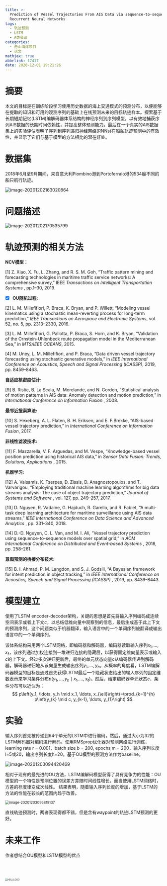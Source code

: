 ```yaml
---
title: >-
  Prediction of Vessel Trajectories From AIS Data via sequence-to-sequence
  Recurrent Neural Networks
tags:
  - 轨迹预测
  - LSTM
  - A类会议
categories:
  - 舟山海洋项目
  - 论文
mathjax: true
abbrlink: 17417
date: 2020-12-01 19:21:26
---
```


# 摘要

本文的目标是在训练阶段学习使用历史数据的海上交通模式的预测分布，以便能够在提取的知识和可用的观测序列的基础上在线预测未来的目标轨迹样本。探索基于长期短期记忆(LSTM)编解码器体系结构的神经序列到序列模型，以有效地捕获序列AIS数据的长期时间依赖性，并提高整体预测能力。最后在一个真实的AIS数据集上的实验评估表明了序列到序列递归神经网络(RNNs)在船舶轨迹预测中的有效性，并显示了它们与基于模型的方法相比的潜在好处。

# 数据集

2018年6月至9月期间，来自意大利Piombino港到Portoferraio港的534艘不同的船只航行轨迹。

![image-20201202163020864](../../../images/Prediction-of-Vessel-Trajectories-From-AIS-Data-via-sequence-to-sequence-Recurrent-Neural-Networks/image-20201202163020864.png)

<!--more-->

# 问题描述

![image-20201202170535799](../../../images/Prediction-of-Vessel-Trajectories-From-AIS-Data-via-sequence-to-sequence-Recurrent-Neural-Networks/image-20201202170535799.png)

# 轨迹预测的相关方法

**NCV模型：**

[1] Z. Xiao, X. Fu, L. Zhang, and R. S. M. Goh, “Traffic pattern mining and forecasting technologies in maritime traffic service networks: A comprehensive survey,” IEEE *Transactions on Intelligent Transportation Systems* , pp.1–30, 2019.

- [x] **OU随机过程:**

[2] L. M. Millefifiori, P. Braca, K. Bryan, and P. Willett, “Modeling vessel kinematics using a stochastic mean-reverting process for long-term prediction,” *IEEE Transactions on Aerospace and Electronic Systems*, vol. 52, no. 5, pp. 2313–2330, 2016.

[3] L. M. Millefifiori, G. Pallotta, P. Braca, S. Horn, and K. Bryan, “Validation of the Ornstein-Uhlenbeck route propagation model in the Mediterranean Sea,” in *MTS/IEEE OCEANS*, 2015.

[4] M. Uney, L. M. Millefifiori, and P. Braca, “Data driven vessel trajectory forecasting using stochastic generative models,” in *IEEE International Conference on Acoustics, Speech and Signal Processing (ICASSP)*, 2019, pp. 8459–8463.

**自适应核密度估计:**

[9] B. Ristic, B. La Scala, M. Morelande, and N. Gordon, “Statistical analysis of motion patterns in AIS data: Anomaly detection and motion prediction,” in *International Conference on Information Fusion* , 2008.

**最邻近搜索算法:**

[10] S. Hexeberg, A. L. Flaten, B. H. Eriksen, and E. F.Brekke, “AIS-based vessel trajectory prediction,” in *International Conference on Information Fusion*, 2017.

**非线性滤波技术:**

[11] F. Mazzarella, V. F. Arguedas, and M. Vespe, “Knowledge-based vessel position prediction using historical AIS data,” in *Sensor Data Fusion: Trends, Solutions, Applications* , 2015.

**机器学习:**

[12] A. Valsamis, K. Tserpes, D. Zissis, D. Anagnostopoulos, and T. Varvarigou, “Employing traditional machine learning algorithms for big data streams analysis: The case of object trajectory prediction,” *Journal of Systems and Software* , vol. 127, pp. 249–257, 2017.

[13] D. Nguyen, R. Vadaine, G. Hajduch, R. Garello, and R. Fablet, “A multi-task deep learning architecture for maritime surveillance using AIS data streams,”  *IEEE International Conference on Data Science and Advanced Analytics* , pp. 331–340, 2018.

[14] D.-D. Nguyen, C. L. Van, and M. I. Ali, “Vessel trajectory prediction using sequence-to-sequence models over spatial grid,” in  *ACM International Conference on Distributed and Event-based Systems* , 2018, pp. 258–261.

**意图预测的桥接分布技术:**

[15] B. I. Ahmad, P. M. Langdon, and S. J. Godsill, “A Bayesian framework for intent prediction in object tracking,” in  *IEEE International Conference on Acoustics, Speech and Signal Processing (ICASSP)* , 2019, pp. 8439–8443.

# 模型建立

使用了LSTM encoder-decoder架构，关键的思想是首先将输入序列编码成连续空间表示或者上下文$c$，以总结低维向量中观察到的信息，最后生成基于此上下文的预测序列，这个问题类似于机器翻译，输入语言中的一个单词序列被翻译成输出语言中的一个单词序列。

该体系结构采用两个LSTM网络，即编码器和解码器，编码器读取输入序列$x_1, \ldots, x_{\ell}$，该序列通过加权连接到一堆递归连接的隐藏层，以获得固定维向量表示或输入$c$的上下文。经过多次递归更新后，最终的单元状态向量c从编码器传递到解码器，解码器递归地从该向量生成输出序列$y_{1}, \ldots, y_{h}$。从概率的角度看，LSTM编解码器模型的目标是通过首先获得LSTM最后一个隐藏状态给出的输入序列的固定维数表示来学习条件分布$p\left(y_{1}, \ldots, y_{h} \mid x_1, \ldots, x_{\ell}\right)$。然后，给定编码器单元状态$c$，条件分布可以近似为：
$$
p\left(y_1, \ldots, y_h \mid x_1, \ldots, x_{\ell}\right)=\prod_{k=1}^{h} p\left(y_{k} \mid c, y_{k-1}, \ldots, y_{1}\right)
$$

# 实验

输入序列首先被传递到64个单元的LSTM中进行编码，然后，通过大小为32的LSTM解码器对编码进行解码。使用RMSprop优化器对预测网络进行训练，learning rate r = 0.001，batch size b = 200, epochs m = 200，输入序列长度l=5或20，输出序列长度h=20。基于OU模型的预测方法作为baseline。

![image-20201203094420469](../../../images/Prediction-of-Vessel-Trajectories-From-AIS-Data-via-sequence-to-sequence-Recurrent-Neural-Networks/image-20201203094420469.png)

相对于现有的最先进的OU方法，LSTM编解码模型获得了具有竞争力的性能：OU模型的一个特性是预测位置的误差方差随时间线性增长，而当使用LSTM网络时，方差的标度律变成次线性。  结果表明，随着输入序列长度的增加，基于LSTM的方法的性能在较长的范围内趋于改善。

<img src="../../../images/Prediction-of-Vessel-Trajectories-From-AIS-Data-via-sequence-to-sequence-Recurrent-Neural-Networks/image-20201203095818137.png" alt="image-20201203095818137" style="zoom:80%;" />

直线轨迹预测时，两者表现得都不错，但是含有waypoint的轨迹LSTM预测的更好。

# 未来工作

作者想结合OU模型和LSTM模型的优点

<br>

<br>

<br>

<img src="../../../images/地波雷达与自动识别系统（AIS）目标点迹最优关联算法/HDU_LOGO.png" alt="HDU_LOGO" style="zoom:50%;" />